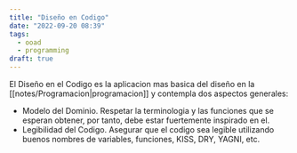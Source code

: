 ```yaml
---
title: "Diseño en Codigo"
date: "2022-09-20 08:39"
tags: 
  - ooad
  - programming
draft: true
---
```

El Diseño en el Codigo es la aplicacion mas basica del diseño en la [[notes/Programacion|programacion]] y contempla dos aspectos generales:
- Modelo del Dominio. Respetar la terminologia y las funciones que se esperan obtener, por tanto, debe estar fuertemente inspirado en el.
- Legibilidad del Codigo. Asegurar que el codigo sea legible utilizando buenos nombres de variables, funciones, KISS, DRY, YAGNI, etc.
